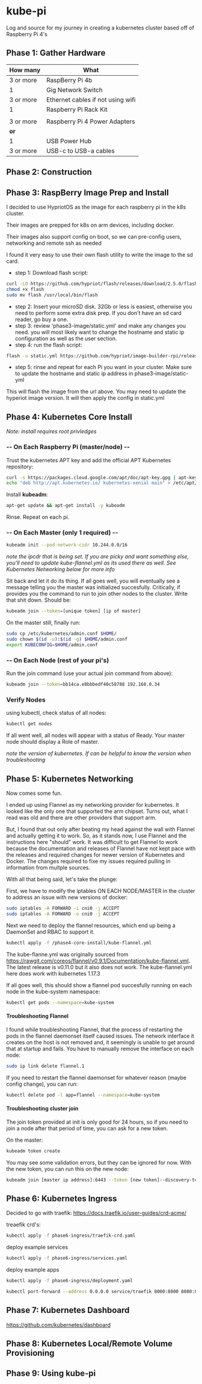 # kube-pi
Log and source for my journey in creating a kubernetes cluster based off of Raspberry Pi 4's

## Phase 1: Gather Hardware
| How many  | What  |
|---|---|
| 3 or more  | RaspBerry Pi 4b  |
| 1  | Gig Network Switch  |
| 3 or more  | Ethernet cables if not using wifi  |
| 1 | Raspberry Pi Rack Kit
| | |
| 3 or more  | Raspberry Pi 4 Power Adapters  |
|  <b>or</b> |   |
| 1  | USB Power Hub  |
| 3 or more   |  USB-c to USB-a cables |

## Phase 2: Construction

## Phase 3: RaspBerry Image Prep and Install
I decided to use HypriotOS as the image for each raspberry pi in the k8s cluster.

Their images are prepped for k8s on arm devices, including docker.

Their images also support config on boot, so we can pre-config users, networking and remote ssh as needed

I found it very easy to use their own flash utility to write the image to the sd card.

- step 1: Download flash script:
```bash
curl -LO https://github.com/hypriot/flash/releases/download/2.5.0/flash
chmod +x flash
sudo mv flash /usr/local/bin/flash
```
- step 2: Insert your microSD disk. 32Gb or less is easiest, otherwise you need to perform some extra disk prep. If you don't have an sd card reader, go buy a one.
- step 3: review 'phase3-image/static.yml' and make any changes you need. you will most likely want to change the hostname and static ip configuration as well as the user section.
- step 4: run the flash script:
```bash
flash -u static.yml https://github.com/hypriot/image-builder-rpi/releases/download/v1.12.0/hypriotos-rpi-v1.12.0.img.zip
```
- step 5: rinse and repeat for each Pi you want in your cluster.  Make sure to update the hostname and static ip address in phase3-image/static-yml

This will flash the image from the url above.  You may need to update the hyperiot image version.  It will then apply the config in static.yml

## Phase 4: Kubernetes Core Install
<i>Note: install requires root privledges</i>

### -- On Each Raspberry Pi (master/node) --
Trust the kubernetes APT key and add the official APT Kubernetes repository:
```bash
curl -s https://packages.cloud.google.com/apt/doc/apt-key.gpg | apt-key add -
echo "deb http://apt.kubernetes.io/ kubernetes-xenial main" > /etc/apt/sources.list.d/kubernetes.list
```
Install <b>kubeadm</b>:
```bash
apt-get update && apt-get install -y kubeadm
```

Rinse. Repeat on each pi.

### -- On Each Master (only 1 required) --
```bash
kubeadm init --pod-network-cidr 10.244.0.0/16
```
<i>note the ipcdr that is being set. If you are picky and want something else, you'll need to update kube-flannel.yml as its used there as well.  See Kubernetes Networking below for more info</i>

Sit back and let it do its thing.  If all goes well, you will eventually see a message telling you the master was initialized succesfully.  Critically, if provides you the command to run to join other nodes to the cluster.  Write that shit down.  Should be:
```bash
kubeadm join --token=[unique token] [ip of master]
```

On the master still, finally run:
```bash
sudo cp /etc/kubernetes/admin.conf $HOME/
sudo chown $(id -u):$(id -g) $HOME/admin.conf
export KUBECONFIG=$HOME/admin.conf
```

### -- On Each Node (rest of your pi's)
Run the join command (use your actual join command from above):
```bash
kubeadm join --token=bb14ca.e8bbbedf40c58788 192.168.0.34
```
### Verify Nodes
using kubectl, check status of all nodes:
```bash
kubectl get nodes
```
If all went well, all nodes will appear with a status of Ready.  Your master node should display a Role of master.  

<i>note the version of kubernetes.  If can be helpful to know the version when troubleshooting</i>

## Phase 5: Kubernetes Networking
Now comes some fun.  

I ended up using Flannel as my networking provider for kubernetes. It looked like the only one that supported the arm chipset.  Turns out, what I read was old and there are other providers that support arm.  

But, I found that out only after beating my head against the wall with Flannel and actually getting it to work.  So, as it stands now, I use Flannel and the instructions here "should" work.  It was difficult to get Flannel to work because the documentation and releases of Flannel have not kept pace with the releases and required changes for newer version of Kubernetes and Docker. The changes required to fixe my issues required pulling in information from multple sources.

With all that being said, let's take the plunge:

First, we have to modify the iptables ON EACH NODE/MASTER in the cluster to address an issue with new versions of docker:
```bash
sudo iptables -A FORWARD -i cni0 -j ACCEPT
sudo iptables -A FORWARD -o cni0 -j ACCEPT
```
Next we need to deploy the flannel resources, which end up being a DaemonSet and RBAC to support it.
```bash
kubectl apply -f /phase4-core-install/kube-flannel.yml
```
The kube-flanne.yml was originally sourced from https://rawgit.com/coreos/flannel/v0.9.1/Documentation/kube-flannel.yml.  The latest release is v0.11.0 but it also does not work.  The kube-flannel.yml here does work with kubernetes 1.17.3

If all goes well, this should show a flannel pod succesfully running on each node in the kube-system namespace:
```bash
kubectl get pods --namespace=kube-system
```

#### Troubleshooting Flannel
I found while troubleshooting Flannel, that the process of restarting the pods in the flannel daemonset itself caused issues.  The network interface it creates on the host is not removed and, it seemingly is unable to get around that at startup and fails.  You have to manually remove the interface on each node:
```bash
sudo ip link delete flannel.1
```

If you need to restart the flannel daemonset for whatever reason (maybe config change), you can run:
```bash
kubectl delete pod -l app=flannel --namespace=kube-system
```

#### Troubleshooting cluster join
The join token provided at init is only good for 24 hours, so if you need to join a node after that period of time, you can ask for a new token.

On the master:
```bash
kubeadm token create
```

You may see some validation errors, but they can be ignored for now. With the new token, you can run this on the new node:
```bash
kubeadm join [master ip address]:6443 --token [new token]--discovery-token-unsafe-skip-ca-verification
```

## Phase 6: Kubernetes Ingress
Decided to go with traefik: https://docs.traefik.io/user-guides/crd-acme/

treaefik crd's:
```bash
kubectl apply -f phase6-ingress/traefik-crd.yaml 
```

deploy example services
```bash
kubectl apply -f phase6-ingress/services.yaml 
```

deploy example apps
```bash
kubectl apply -f phase6-ingress/deployment.yaml 
```

```bash
kubectl port-forward --address 0.0.0.0 service/traefik 8000:8000 8080:8080 443:4443 -n default
```

## Phase 7: Kubernetes Dashboard
https://github.com/kubernetes/dashboard

## Phase 8: Kubernetes Local/Remote Volume Provisioning

## Phase 9: Using kube-pi